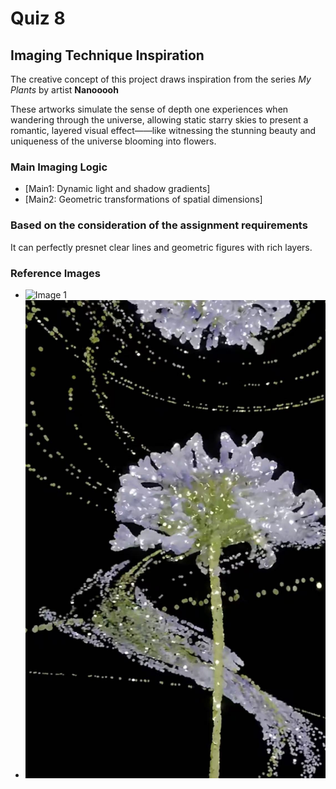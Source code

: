 # Quiz 8

##  Imaging Technique Inspiration
The creative concept of this project draws inspiration from the series *My Plants* by artist **Nanooooh**

These artworks simulate the sense of depth one experiences when wandering through the universe, allowing static starry skies to present a romantic, layered visual effect——like witnessing the stunning beauty and uniqueness of the universe blooming into flowers.

### Main Imaging Logic
- [Main1: Dynamic light and shadow gradients]
- [Main2: Geometric transformations of spatial dimensions]

### Based on the consideration of the assignment requirements
It can perfectly presnet clear lines and geometric figures with rich layers.

### Reference Images
- ![Image 1](assets/scape.jpg)
- ![Image 2](assets/flower.jpg)



